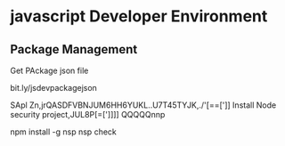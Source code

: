 # javascript Developer Environment
## Package Management
<!--npm , bower, <jspmwuie8>p4[eoqaomajmukd/bn,/////zhaswsx';.</jspmwuie8>-->

Get PAckage json file

bit.ly/jsdevpackagejson

SApl Zn,jrQASDFVBNJUM6HH6YUKL..U7T45TYJK,./'[==[']]
Install Node security project,JUL8P[=[']]]]                   QQQQQnnp

npm install -g  nsp
nsp  check

